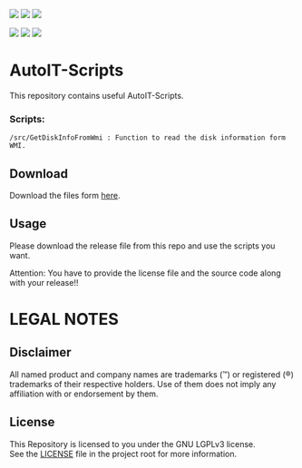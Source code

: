 <a href="https://github.com/htcfreek/autoit-scripts/releases/latest"><img src="https://img.shields.io/github/release/htcfreek/autoit-scripts" /></a> <a href="https://github.com/htcfreek/autoit-scripts/releases/latest"><img src="https://img.shields.io/github/downloads/htcfreek/autoit-scripts/total?label=Downloads" /></a> <a href="LICENSE.md"><img src="https://img.shields.io/github/license/htcfreek/autoit-scripts" /></a>

<a href="https://github.com/htcfreek/autoit-scripts/stargazers"><img src="https://img.shields.io/github/stars/htcfreek/autoit-scripts" /></a> <a href="https://github.com/htcfreek/autoit-scripts/watchers"><img src="https://img.shields.io/github/watchers/htcfreek/autoit-scripts" /></a> <a href="https://github.com/htcfreek/autoit-scripts/network/members"><img src="https://img.shields.io/github/forks/htcfreek/autoit-scripts" /></a>


# AutoIT-Scripts

This repository contains useful AutoIT-Scripts.

### Scripts:
```
/src/GetDiskInfoFromWmi	: Function to read the disk information form WMI.
```

## Download
Download the files form [here](http://github.com/htcfreek/AutoIT-Scripts/release/latest).
  
## Usage
Please download the release file from this repo and use the scripts you want.

Attention: You have to provide the license file and the source code along with your release!!


<!--
# CREDITS
This repository includes scripts (and other files) that where created while my day to day job work. I want to say thank you to my employer who allows me to share them with you (the community).
-->

# LEGAL NOTES
## Disclaimer
All named product and company names are trademarks (™) or registered (®) trademarks of their respective holders. Use of them does not imply any affiliation with or endorsement by them.

## License
This Repository is licensed to you under the GNU LGPLv3 license.<br />
See the [LICENSE](LICENSE.md) file in the project root for more information.